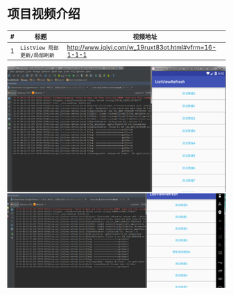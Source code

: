 项目视频介绍 
===========

|#|标题|视频地址|
|---|----|-----|
|1|`ListView 局部更新/局部刷新`|http://www.iqiyi.com/w_19ruxt83ot.html#vfrm=16-1-1-1|






![](https://github.com/githubwwj/ListViewReferenceLocal/blob/master/项目截图/第一张截图.png) 
![](https://github.com/githubwwj/ListViewReferenceLocal/blob/master/项目截图/第二张截图.png)




